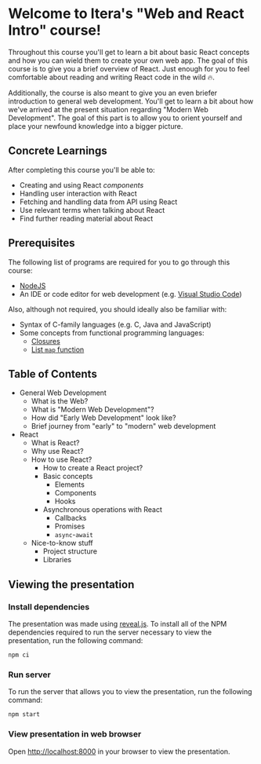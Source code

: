 # Welcome to Itera's "Web and React Intro" course!

Throughout this course you'll get to learn a bit about basic React concepts and
how you can wield them to create your own web app. The goal of this course is to
give you a brief overview of React. Just enough for you to feel comfortable
about reading and writing React code in the wild 🔥.

Additionally, the course is also meant to give you an even briefer introduction
to general web development. You'll get to learn a bit about how we've arrived at
the present situation regarding "Modern Web Development". The goal of this part
is to allow you to orient yourself and place your newfound knowledge into a
bigger picture.

## Concrete Learnings

After completing this course you'll be able to:
- Creating and using React _components_
- Handling user interaction with React
- Fetching and handling data from API using React
- Use relevant terms when talking about React
- Find further reading material about React

## Prerequisites

The following list of programs are required for you to go through this course:
- [NodeJS](https://nodejs.org/en/)
- An IDE or code editor for web development (e.g. [Visual Studio Code](https://code.visualstudio.com/))

Also, although not required, you should ideally also be familiar with:
- Syntax of C-family languages (e.g. C, Java and JavaScript)
- Some concepts from functional programming languages:
  - [Closures](https://developer.mozilla.org/en-US/docs/Web/JavaScript/Closures)
  - [List `map` function](https://developer.mozilla.org/en-US/docs/Web/JavaScript/Reference/Global_Objects/Array/map)

## Table of Contents

- General Web Development
  - What is the Web?
  - What is "Modern Web Development"?
  - How did "Early Web Development" look like?
  - Brief journey from "early" to "modern" web development
- React
  - What is React?
  - Why use React?
  - How to use React?
    - How to create a React project?
    - Basic concepts
      - Elements
      - Components
      - Hooks
    - Asynchronous operations with React
      - Callbacks
      - Promises
      - `async`-`await`
  - Nice-to-know stuff
    - Project structure
    - Libraries


## Viewing the presentation

### Install dependencies

The presentation was made using [reveal.js](https://revealjs.com/). To install
all of the NPM dependencies required to run the server necessary to view the
presentation, run the following command:

```
npm ci
```


### Run server

To run the server that allows you to view the presentation, run the following
command:

```
npm start
```


### View presentation in web browser

Open [http://localhost:8000](http://localhost:8000) in your browser to view the
presentation.